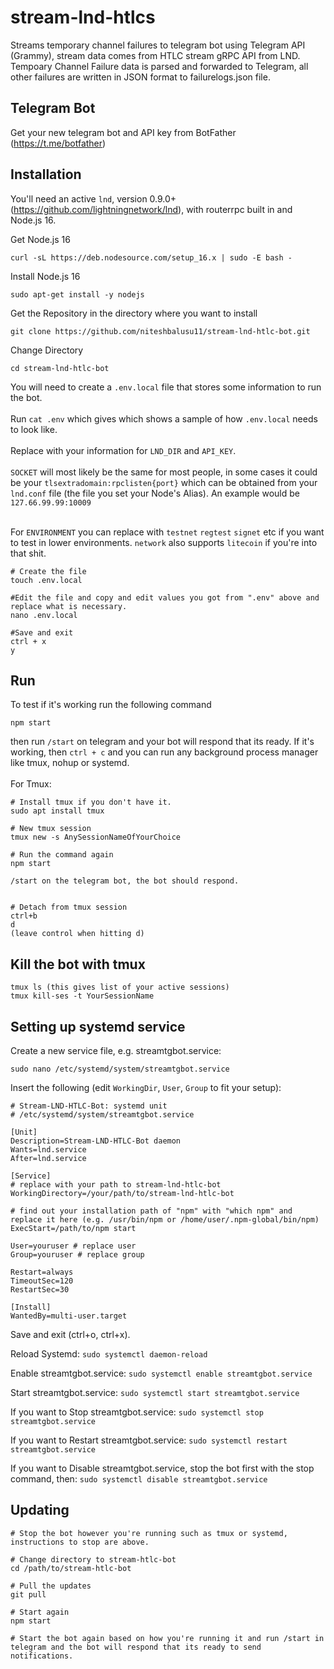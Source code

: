 # stream-lnd-htlcs

Streams temporary channel failures to telegram bot using Telegram API (Grammy), stream data comes from HTLC stream gRPC API from LND. Tempoary Channel Failure data is parsed and forwarded to Telegram, all other failures are written in JSON format to failurelogs.json file.

## Telegram Bot

Get your new telegram bot and API key from BotFather (https://t.me/botfather)

## Installation

You'll need an active `lnd`, version 0.9.0+ (https://github.com/lightningnetwork/lnd), with routerrpc built in and Node.js 16.

Get Node.js 16

```
curl -sL https://deb.nodesource.com/setup_16.x | sudo -E bash -
```

Install Node.js 16

```
sudo apt-get install -y nodejs
```

Get the Repository in the directory where you want to install

```
git clone https://github.com/niteshbalusu11/stream-lnd-htlc-bot.git
```

Change Directory

```
cd stream-lnd-htlc-bot
```

You will need to create a `.env.local` file that stores some information to run the bot. <br></br>
Run `cat .env` which gives which shows a sample of how `.env.local` needs to look like. <br></br>
Replace with your information for `LND_DIR` and `API_KEY`.<br></br>
`SOCKET` will most likely be the same for most people, in some cases it could be your `tlsextradomain:rpclisten{port}` which can be obtained from your `lnd.conf` file (the file you set your Node's Alias). An example would be `127.66.99.99:10009`
<br></br>

For `ENVIRONMENT` you can replace with `testnet` `regtest` `signet` etc if you want to test in lower environments. `network` also supports `litecoin` if you're into that shit.

```
# Create the file
touch .env.local

#Edit the file and copy and edit values you got from ".env" above and replace what is necessary.
nano .env.local

#Save and exit
ctrl + x
y
```

## Run

To test if it's working run the following command

```
npm start
```

then run `/start` on telegram and your bot will respond that its ready. If it's working, then `ctrl + c` and you can run any background process manager like tmux, nohup or systemd.
<br></br>
For Tmux:

```
# Install tmux if you don't have it.
sudo apt install tmux

# New tmux session
tmux new -s AnySessionNameOfYourChoice

# Run the command again
npm start

/start on the telegram bot, the bot should respond.


# Detach from tmux session
ctrl+b
d
(leave control when hitting d)
```

## Kill the bot with tmux

```
tmux ls (this gives list of your active sessions)
tmux kill-ses -t YourSessionName
```

## Setting up systemd service

Create a new service file, e.g. streamtgbot.service:

```
sudo nano /etc/systemd/system/streamtgbot.service
```

Insert the following (edit `WorkingDir`, `User`, `Group` to fit your setup):

```
# Stream-LND-HTLC-Bot: systemd unit
# /etc/systemd/system/streamtgbot.service

[Unit]
Description=Stream-LND-HTLC-Bot daemon
Wants=lnd.service
After=lnd.service

[Service]
# replace with your path to stream-lnd-htlc-bot
WorkingDirectory=/your/path/to/stream-lnd-htlc-bot

# find out your installation path of "npm" with "which npm" and replace it here (e.g. /usr/bin/npm or /home/user/.npm-global/bin/npm)
ExecStart=/path/to/npm start

User=youruser # replace user
Group=youruser # replace group

Restart=always
TimeoutSec=120
RestartSec=30

[Install]
WantedBy=multi-user.target
```

Save and exit (ctrl+o, ctrl+x).

Reload Systemd: `sudo systemctl daemon-reload`

Enable streamtgbot.service: `sudo systemctl enable streamtgbot.service`

Start streamtgbot.service: `sudo systemctl start streamtgbot.service`

If you want to Stop streamtgbot.service: `sudo systemctl stop streamtgbot.service`

If you want to Restart streamtgbot.service: `sudo systemctl restart streamtgbot.service`

If you want to Disable streamtgbot.service, stop the bot first with the stop command, then: `sudo systemctl disable streamtgbot.service`

## Updating

```
# Stop the bot however you're running such as tmux or systemd, instructions to stop are above.

# Change directory to stream-htlc-bot
cd /path/to/stream-htlc-bot

# Pull the updates
git pull

# Start again
npm start

# Start the bot again based on how you're running it and run /start in telegram and the bot will respond that its ready to send notifications.
```

